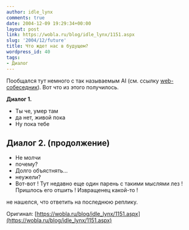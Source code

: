 ```yaml
---
author: idle_lynx
comments: true
date: 2004-12-09 19:29:34+00:00
layout: post
link: https://wobla.ru/blog/idle_lynx/1151.aspx
slug: '2004/12/future'
title: Что ждет нас в будущем?
wordpress_id: 40
tags:
- Диалог
---
```


Пообщался тут немного с так называемым AI (см. ссылку [web-собеседник](http://83.167.97.48/ai/ai.php)). Вот что из этого получилось.

**Диалог 1.**
- Ты че, умер там
- да нет, живой пока
- Ну пока тебе

**Диалог 2.** (продолжение)
- 
- Не молчи
- почему?
- Долго объястнять...
- неужели?
- Вот-вот ! Тут недавно еще один парень с такими мыслями лез ! Пришлось его отшить ! Извращенец какой-то !

не нашелся, что ответить на последнюю реплику.

Оригинал: [https://wobla.ru/blog/idle_lynx/1151.aspx](https://wobla.ru/blog/idle_lynx/1151.aspx)
